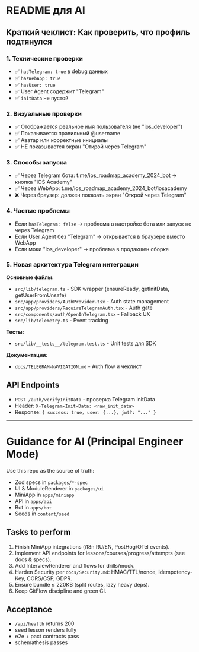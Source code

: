 # README для AI

## Краткий чеклист: Как проверить, что профиль подтянулся

### 1. Технические проверки
- ✅ `hasTelegram: true` в debug данных
- ✅ `hasWebApp: true` 
- ✅ `hasUser: true`
- ✅ User Agent содержит "Telegram"
- ✅ `initData` не пустой

### 2. Визуальные проверки  
- ✅ Отображается реальное имя пользователя (не "ios_developer")
- ✅ Показывается правильный @username 
- ✅ Аватар или корректные инициалы
- ✅ НЕ показывается экран "Открой через Telegram"

### 3. Способы запуска
- ✅ Через Telegram бота: t.me/ios_roadmap_academy_2024_bot → кнопка "iOS Academy"
- ✅ Через WebApp: t.me/ios_roadmap_academy_2024_bot/iosacademy
- ❌ Через браузер: должен показать экран "Открой через Telegram"

### 4. Частые проблемы
- Если `hasTelegram: false` → проблема в настройке бота или запуск не через Telegram
- Если User Agent без "Telegram" → открывается в браузере вместо WebApp
- Если моки "ios_developer" → проблема в продакшен сборке

### 5. Новая архитектура Telegram интеграции

**Основные файлы:**
- `src/lib/telegram.ts` - SDK wrapper (ensureReady, getInitData, getUserFromUnsafe)
- `src/app/providers/AuthProvider.tsx` - Auth state management  
- `src/app/providers/RequireTelegramAuth.tsx` - Auth gate
- `src/components/auth/OpenInTelegram.tsx` - Fallback UX
- `src/lib/telemetry.ts` - Event tracking

**Тесты:**
- `src/lib/__tests__/telegram.test.ts` - Unit tests для SDK

**Документация:**
- `docs/TELEGRAM-NAVIGATION.md` - Auth flow и чеклист

## API Endpoints

- `POST /auth/verifyInitData` - проверка Telegram initData
- Header: `X-Telegram-Init-Data: <raw_init_data>`
- Response: `{ success: true, user: {...}, jwt?: "..." }`

---

# Guidance for AI (Principal Engineer Mode)

Use this repo as the source of truth:
- Zod specs in `packages/*-spec`
- UI & ModuleRenderer in `packages/ui`
- MiniApp in `apps/miniapp`
- API in `apps/api`
- Bot in `apps/bot`
- Seeds in `content/seed`

## Tasks to perform
1) Finish MiniApp integrations (i18n RU/EN, PostHog/OTel events).
2) Implement API endpoints for lessons/courses/progress/attempts (see docs & specs).
3) Add InterviewRenderer and flows for drills/mock.
4) Harden Security per `docs/Security.md`: HMAC/TTL/nonce, Idempotency-Key, CORS/CSP, GDPR.
5) Ensure bundle ≤ 220KB (split routes, lazy heavy deps).
6) Keep GitFlow discipline and green CI.

## Acceptance
- `/api/health` returns 200
- seed lesson renders fully
- e2e + pact contracts pass
- schemathesis passes